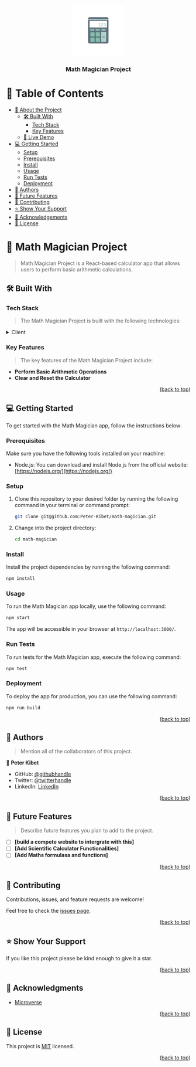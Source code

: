 <a name="readme-top"></a>

<div align="center">
  <img src="./src/assets/5566.jpg" alt="logo" width="140"  height="auto" />
  <br/>

  <h3><b>Math Magician Project</b></h3>

</div>

<!-- TABLE OF CONTENTS -->

# 📗 Table of Contents

- [📖 About the Project](#about-project)
  - [🛠 Built With](#built-with)
    - [Tech Stack](#tech-stack)
    - [Key Features](#key-features)
  - [🚀 Live Demo](#live-demo)
- [💻 Getting Started](#getting-started)
  - [Setup](#setup)
  - [Prerequisites](#prerequisites)
  - [Install](#install)
  - [Usage](#usage)
  - [Run Tests](#run-tests)
  - [Deployment](#deployment)
- [👥 Authors](#authors)
- [🔭 Future Features](#future-features)
- [🤝 Contributing](#contributing)
- [⭐️ Show Your Support](#support)
- [🙏 Acknowledgements](#acknowledgements)
- [📝 License](#license)

<!-- PROJECT DESCRIPTION -->

# 📖 Math Magician Project <a name="about-project"></a>

> Math Magician Project is a React-based calculator app that allows users to perform basic arithmetic calculations.

## 🛠 Built With <a name="built-with"></a>

### Tech Stack <a name="tech-stack"></a>

> The Math Magician Project is built with the following technologies:

<details>
  <summary>Client</summary>
  <ul>
    <li><a href="https://reactjs.org/">React.js</a></li>
  </ul>
</details>

<!-- Features -->

### Key Features <a name="key-features"></a>

> The key features of the Math Magician Project include:

- **Perform Basic Arithmetic Operations**
- **Clear and Reset the Calculator**

<p align="right">(<a href="#readme-top">back to top</a>)</p>

<!-- GETTING STARTED -->

## 💻 Getting Started <a name="getting-started"></a>

To get started with the Math Magician app, follow the instructions below:

### Prerequisites

Make sure you have the following tools installed on your machine:

- Node.js: You can download and install Node.js from the official website: [https://nodejs.org/](https://nodejs.org/)

### Setup

1. Clone this repository to your desired folder by running the following command in your terminal or command prompt:

   ```sh
   git clone git@github.com:Peter-Kibet/math-magician.git
   ```

2. Change into the project directory:

   ```sh
   cd math-magician
   ```

### Install

Install the project dependencies by running the following command:

```sh
npm install
```

### Usage

To run the Math Magician app locally, use the following command:

```sh
npm start
```

The app will be accessible in your browser at `http://localhost:3000/`.

### Run Tests

To run tests for the Math Magician app, execute the following command:

```sh
npm test
```

### Deployment

To deploy the app for production, you can use the following command:

```sh
npm run build
```

<p align="right">(<a href="#readme-top">back to top</a>)</p>

<!-- AUTHORS -->

## 👥 Authors <a name="authors"></a>

> Mention all of the collaborators of this project.

👤 **Peter Kibet**

- GitHub: [@githubhandle](https://github.com/Peter-Kibet)
- Twitter: [@twitterhandle](https://twitter.com/Peter_Montana_J)
- LinkedIn: [LinkedIn](https://www.linkedin.com/in/peter-jk-077148195/?lipi=urn%3Ali%3Apage%3Ad_flagship3_feed%3BRtNdLwX9S4KxQRQYgnD7qQ%3D%3D)

<p align="right">(<a href="#readme-top">back to top</a>)</p>

<!-- FUTURE FEATURES -->

## 🔭 Future Features <a name="future-features"></a>

> Describe future features you plan to add to the project.

- [ ] **[build a compete website to intergrate with this]**
- [ ] **[Add Scientific Calculator Functionalities]**
- [ ] **[Add Maths formulasa and functions]**

<p align="right">(<a href="#readme-top">back to top</a>)</p>

<!-- CONTRIBUTING -->

## 🤝 Contributing <a name="contributing"></a>

Contributions, issues, and feature requests are welcome!

Feel free to check the [issues page](../../issues/).

<p align="right">(<a href="#readme-top">back to top</a>)</p>

<!-- SUPPORT -->

## ⭐️ Show Your Support <a name="support"></a>

>

If you like this project please be kind enough to give it a star.

<p align="right">(<a href="#readme-top">back to top</a>)</p>

<!-- ACKNOWLEDGEMENTS -->

## 🙏 Acknowledgments <a name="acknowledgements"></a>

- [Microverse](https://www.microverse.org/)

<p align="right">(<a href="#readme-top">back to top</a>)</p>

<!-- LICENSE -->

## 📝 License <a name="license"></a>

This project is [MIT](./LICENSE) licensed.

<p align="right">(<a href="#readme-top">back to top</a>)</p>
